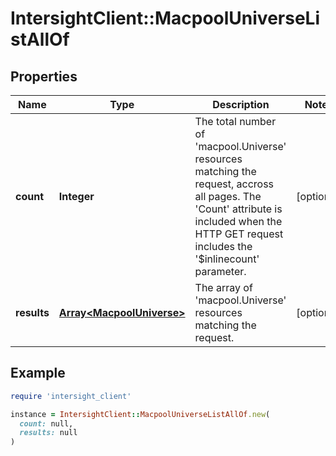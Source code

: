 # IntersightClient::MacpoolUniverseListAllOf

## Properties

| Name | Type | Description | Notes |
| ---- | ---- | ----------- | ----- |
| **count** | **Integer** | The total number of &#39;macpool.Universe&#39; resources matching the request, accross all pages. The &#39;Count&#39; attribute is included when the HTTP GET request includes the &#39;$inlinecount&#39; parameter. | [optional] |
| **results** | [**Array&lt;MacpoolUniverse&gt;**](MacpoolUniverse.md) | The array of &#39;macpool.Universe&#39; resources matching the request. | [optional] |

## Example

```ruby
require 'intersight_client'

instance = IntersightClient::MacpoolUniverseListAllOf.new(
  count: null,
  results: null
)
```

